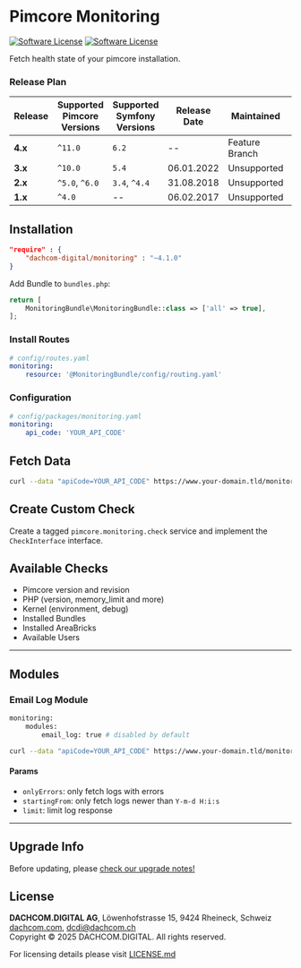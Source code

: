 # Pimcore Monitoring
[![Software License](https://img.shields.io/badge/license-GPLv3-brightgreen.svg?style=flat-square)](LICENSE.md)
[![Software License](https://img.shields.io/badge/license-DCL-white.svg?style=flat-square&color=%23ff5c5c)](LICENSE.md)

Fetch health state of your pimcore installation.

### Release Plan
| Release | Supported Pimcore Versions | Supported Symfony Versions | Release Date | Maintained     | Branch                                                                          |
|---------|----------------------------|----------------------------|--------------|----------------|---------------------------------------------------------------------------------|
| **4.x** | `^11.0`                    | `6.2`                      | --           | Feature Branch | master                                                                          |
| **3.x** | `^10.0`                    | `5.4`                      | 06.01.2022   | Unsupported    | [3.x](https://github.com/dachcom-digital/pimcore-monitoring/tree/3.x)           |
| **2.x** | `^5.0`, `^6.0`             | `3.4`, `^4.4`              | 31.08.2018   | Unsupported    | [2.x](https://github.com/dachcom-digital/pimcore-monitoring/tree/2.x)           |
| **1.x** | `^4.0`                     | --                         | 06.02.2017   | Unsupported    | [pimcore4](https://github.com/dachcom-digital/pimcore-monitoring/tree/pimcore4) |

## Installation

```json
"require" : {
    "dachcom-digital/monitoring" : "~4.1.0"
}
```

Add Bundle to `bundles.php`:
```php
return [
    MonitoringBundle\MonitoringBundle::class => ['all' => true],
];
```

### Install Routes
```yaml
# config/routes.yaml
monitoring:
    resource: '@MonitoringBundle/config/routing.yaml'
```

### Configuration

```yaml
# config/packages/monitoring.yaml
monitoring:
    api_code: 'YOUR_API_CODE'
```

## Fetch Data
```bash
curl --data "apiCode=YOUR_API_CODE" https://www.your-domain.tld/monitoring/fetch
```

## Create Custom Check
Create a tagged `pimcore.monitoring.check` service and implement the `CheckInterface` interface.

## Available Checks
- Pimcore version and revision
- PHP (version, memory_limit and more)
- Kernel (environment, debug)
- Installed Bundles
- Installed AreaBricks
- Available Users

***

## Modules

### Email Log Module

```bash
monitoring:
    modules:
        email_log: true # disabled by default
```

```bash
curl --data "apiCode=YOUR_API_CODE" https://www.your-domain.tld/monitoring/fetch-email-log
```

#### Params
- `onlyErrors`: only fetch logs with errors
- `startingFrom`: only fetch logs newer than `Y-m-d H:i:s`
- `limit`: limit log response

***

## Upgrade Info
Before updating, please [check our upgrade notes!](UPGRADE.md)

## License
**DACHCOM.DIGITAL AG**, Löwenhofstrasse 15, 9424 Rheineck, Schweiz  
[dachcom.com](https://www.dachcom.com), dcdi@dachcom.ch  
Copyright © 2025 DACHCOM.DIGITAL. All rights reserved.  

For licensing details please visit [LICENSE.md](LICENSE.md)  